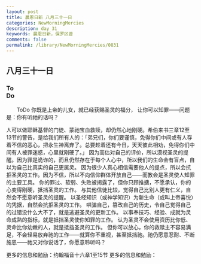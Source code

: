 ```yaml
---
layout: post
title: 晨恩日新 八月三十一日
categories: NewMorningMercies
description: day 31
keywords: 晨恩日新，保罗区普
comments: false
permalink: /library/NewMorningMercies/0831
---
```


## 八月三十一日

### To <br> Do

&emsp;&emsp;ToDo
你既是上帝的儿女，就已经获赐圣灵的福分，
让你可以知罪——问题是：你有听祂的话吗？
 
人可以做耶稣基督的门徒、蒙祂宝血救赎，却仍然心地刚硬。希伯来书三章12至13节的警告，是给我们所有人的：「弟兄们，你们要谨慎，免得你们中间或有人存着不信的恶心，把永生神离弃了。总要趁着还有今日，天天彼此相劝，免得你们中间有人被罪迷惑，心里就刚硬了。」
因为高估对自己的评价，所以漠视圣灵的提醒。因为罪是诡诈的，而且仍然存在于每个人心中，所以我们的生命会有盲点，自以为自己比真实的自己更属灵。
因为很少人真心相信需要他人的提点，所以会抗拒圣灵的工作。因为不信，所以不向信仰群体开放自己——而教会是圣灵使人知罪的主要工具。
你的罪过、软弱、失败被揭露了，但你只顾推搪，不愿承认，你的心变得刚硬，抵挡圣灵的工作。
与其他信徒比较，觉得自己比别人更有仁义，自然会不愿意听圣灵的提醒。
以圣经知识（或神学知识）为新生命（或叫上帝喜悦）的凭据，自然会抗拒圣灵的工作。
哄骗自己，篡改自己的历史，令自己觉得自己的过错没什么大不了，就是逃避圣灵的更新工作。
以事奉技巧、经验、成就为灵命成熟的指标，就是抵挡圣灵使你知罪的工作。
认为圣灵不会使用资历比你低、灵命比你幼嫩的人，就是抵挡圣灵的工作。
但你可以放心，你的救赎主不容易满足，不会轻易放弃祂的工作——就算你不重视，甚至抵挡祂。祂仍愿意忍耐、不断施恩——祂又对你说话了，你愿意聆听吗？
 
更多的信息和勉励：约翰福音十六章1至15节
更多的信息和勉励：[]()
